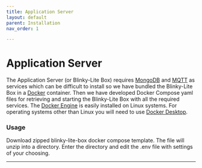 ```yaml
---
title: Application Server
layout: default
parent: Installation
nav_order: 1

---
```

# Application Server
The Application Server (or Blinky-Lite Box) requires [MongoDB](https://www.mongodb.com/atlas/database) and [MQTT](https://mqtt.org/) as services which can be difficult to install so we have bundled the Blinky-Lite Box in a [Docker](https://hub.docker.com/r/blinkylite/blinky-lite-box) container. Then we have developed Docker Compose yaml files for retrieving and starting the Blinky-Lite Box with all the required services. The [Docker Engine](https://docs.docker.com/engine/install/) is easily installed on Linux systems. For operating systems other than Linux you will need to use [Docker Desktop](https://www.docker.com/products/docker-desktop/).

### Usage

Download zipped blinky-lite-box docker compose template.  The file will unzip into a directory. Enter the directory and edit the .env file with settings of your choosing. 

----
